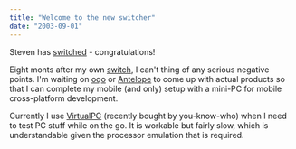 ```yaml
---
title: "Welcome to the new switcher"
date: "2003-09-01"
---
```


Steven has [switched](http://blogs.cocoondev.org/stevenn/archives/001112.html) - congratulations!

Eight monts after my own [switch](http://codeconsult.ch/bertrand/archives/000017.html), I can't thing of any serious negative points. I'm waiting on [oqo](http://www.oqo.com/) or [Antelope](http://www.antelopetech.com/) to come up with actual products so that I can complete my mobile (and only) setup with a mini-PC for mobile cross-platform development.

Currently I use [VirtualPC](http://www.connectix.com/) (recently bought by you-know-who) when I need to test PC stuff while on the go. It is workable but fairly slow, which is understandable given the processor emulation that is required.
